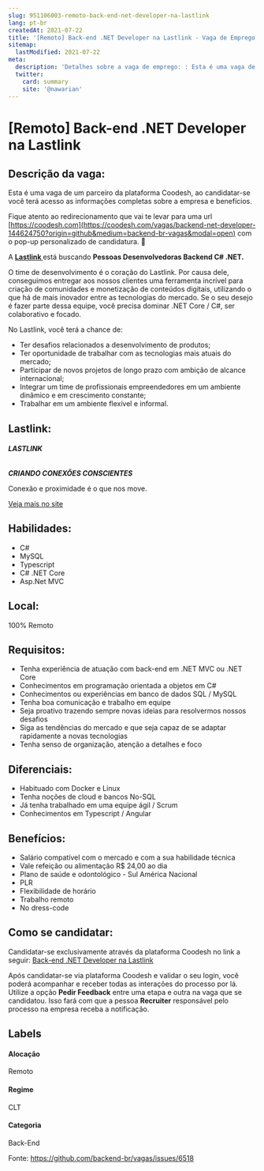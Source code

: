 ```yaml
---
slug: 951106003-remoto-back-end-net-developer-na-lastlink
lang: pt-br
createdAt: 2021-07-22
title: '[Remoto] Back-end .NET Developer na Lastlink - Vaga de Emprego'
sitemap:
  lastModified: 2021-07-22
meta:
  description: 'Detalhes sobre a vaga de emprego: : Esta é uma vaga de um parceiro da plataforma Coodesh, ao candidatar-se você terá acesso as informações completas sobre a empresa e benefícios.  Fique atento ao redirecionamento que vai te levar para uma url [https://coodesh.com](https://coodesh.com/vagas/backend-net-developer-144624750?origin=github&medium=backend-br-vagas&modal=open) com o pop-up personalizado de candidatura. 👋 <p>A <a href="https://lastlink.com/" target="_self"><strong>Lastlink </strong></a><strong> </strong>está buscando <strong>Pessoas Desenvolvedoras Backend C# .NET.</strong></p> <p></p> <p>O time de desenvolvimento é o coração do Lastlink. Por causa dele, conseguimos entregar aos nossos clientes uma ferramenta incrível para criação de comunidades e monetização de conteúdos digitais, utilizando o que há de mais inovador entre as tecnologias do mercado. Se o seu desejo é fazer parte dessa equipe, você precisa dominar .NET Core / C#, ser colaborativo e focado.</p> <p></p> <p>No Lastlink, você terá a chance de:</p> <ul> <li>Ter desafios relacionados a desenvolvimento de produtos;</li> <li>Ter oportunidade de trabalhar com as tecnologias mais atuais do mercado;</li> <li>Participar de novos projetos de longo prazo com ambição de alcance internacional;</li> <li>Integrar um time de profissionais empreendedores em um ambiente dinâmico e em crescimento constante;</li> <li>Trabalhar em um ambiente flexível e informal.</li> </ul>'
  twitter:
    card: summary
    site: '@nawarian'
---
```


# [Remoto] Back-end .NET Developer na Lastlink

## Descrição da vaga: 
Esta é uma vaga de um parceiro da plataforma Coodesh, ao candidatar-se você terá acesso as informações completas sobre a empresa e benefícios.


Fique atento ao redirecionamento que vai te levar para uma url [https://coodesh.com](https://coodesh.com/vagas/backend-net-developer-144624750?origin=github&medium=backend-br-vagas&modal=open) com o pop-up personalizado de candidatura. 👋
<p>A <a href="https://lastlink.com/" target="_self"><strong>Lastlink  </strong></a><strong> </strong>está buscando <strong>Pessoas Desenvolvedoras Backend C# .NET.</strong></p>
<p></p>
<p>O time de desenvolvimento é o coração do Lastlink. Por causa dele, conseguimos entregar aos nossos clientes uma ferramenta incrível para criação de comunidades e monetização de conteúdos digitais, utilizando o que há de mais inovador entre as tecnologias do mercado. Se o seu desejo é fazer parte dessa equipe, você precisa dominar .NET Core / C#, ser colaborativo e focado.</p>
<p></p>
<p>No Lastlink, você terá a chance de:</p>
<ul>
<li>Ter desafios relacionados a desenvolvimento de produtos;</li>
<li>Ter oportunidade de trabalhar com as tecnologias mais atuais do mercado;</li>
<li>Participar de novos projetos de longo prazo com ambição de alcance internacional;</li>
<li>Integrar um time de profissionais empreendedores em um ambiente dinâmico e em crescimento constante;</li>
<li>Trabalhar em um ambiente flexível e informal.</li>
</ul>

## Lastlink: 
 <h6><strong>LASTLINK</strong></h6>
<p><strong><em>CRIANDO CONEXÕES CONSCIENTES</em></strong></p>
<p>Conexão e proximidade é o que nos move.</p><a href='https://coodesh.com/empresas/lastlink'>Veja mais no site</a>

 ## Habilidades: 
 - C# 
- MySQL 
- Typescript 
- C# .NET Core 
- Asp.Net MVC
## Local: 
 100% Remoto
## Requisitos: 
 - Tenha experiência de atuação com back-end em .NET MVC ou .NET Core 
- Conhecimentos em programação orientada a objetos em C# 
- Conhecimentos ou experiências em banco de dados SQL / MySQL 
- Tenha boa comunicação e trabalho em equipe 
- Seja proativo trazendo sempre novas ideias para resolvermos nossos desafios 
- Siga as tendências do mercado e que seja capaz de se adaptar rapidamente a novas tecnologias 
- Tenha senso de organização, atenção a detalhes e foco
## Diferenciais: 
 - Habituado com Docker e Linux 
- Tenha noções de cloud e bancos No-SQL 
- Já tenha trabalhado em uma equipe ágil / Scrum 
- Conhecimentos em Typescript / Angular
## Benefícios: 
 - Salário compatível com o mercado e com a sua habilidade técnica 
- Vale refeição ou alimentação R$ 24,00 ao dia 
- Plano de saúde e odontológico - Sul América Nacional 
- PLR 
- Flexibilidade de horário 
- Trabalho remoto 
- No dress-code
## Como se candidatar:
Candidatar-se exclusivamente através da plataforma Coodesh no link a seguir: [Back-end .NET Developer na Lastlink](https://coodesh.com/vagas/backend-net-developer-144624750?origin=github&medium=backend-br-vagas&modal=open)


Após candidatar-se via plataforma Coodesh e validar o seu login, você poderá acompanhar e receber todas as interações do processo por lá. Utilize a opção **Pedir Feedback** entre uma etapa e outra na vaga que se candidatou. Isso fará com que a pessoa **Recruiter** responsável pelo processo na empresa receba a notificação.
## Labels
#### Alocação
Remoto
#### Regime
CLT
#### Categoria
Back-End

Fonte: https://github.com/backend-br/vagas/issues/6518